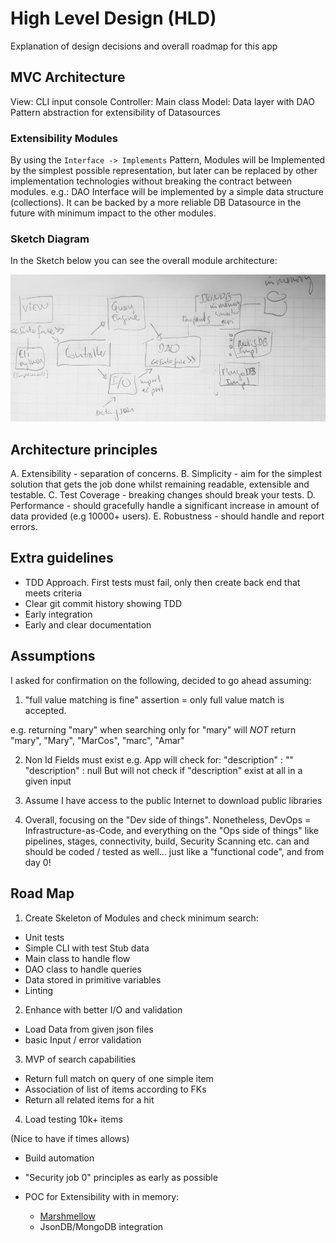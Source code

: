 # High Level Design (HLD)

Explanation of design decisions and overall roadmap for this app

## MVC Architecture

View: CLI input console
Controller: Main class
Model: Data layer with DAO Pattern abstraction for extensibility of Datasources

### Extensibility Modules

By using the `Interface -> Implements` Pattern, Modules will be Implemented by the simplest possible representation, but later can be replaced by other implementation technologies without breaking the contract between modules. e.g.:
DAO Interface will be implemented by a simple data structure (collections). It can be backed by a more reliable DB Datasource in the future with minimum impact to the other modules.

### Sketch Diagram

In the Sketch below you can see the overall module architecture:

![Alt Module diagram](arch-sketch.png?raw=true "Module diagram")


## Architecture principles

A. Extensibility - separation of concerns.
B. Simplicity - aim for the simplest solution that gets the job done whilst remaining readable, extensible and testable.
C. Test Coverage - breaking changes should break your tests.
D. Performance - should gracefully handle a significant increase in amount of data provided (e.g 10000+ users).
E. Robustness - should handle and report errors.

## Extra guidelines

* TDD Approach. First tests must fail, only then create back end that meets criteria
* Clear git commit history showing TDD 
* Early integration
* Early and clear documentation

## Assumptions

I asked for confirmation on the following, decided to go ahead assuming:

1. "full value matching is fine" assertion =  only full value match is accepted.

e.g. returning "mary" when searching only for "mary" 
will *NOT* return "mary", "Mary", "MarCos", "marc", "Amar" 

2. Non Id Fields must exist
e.g. App will check for:
"description" : ""
"description" : null
But will not check if "description" exist at all in a given input

3. Assume I have access to the public Internet to download public libraries

4. Overall, focusing on  the "Dev side of things". 
Nonetheless, DevOps = Infrastructure-as-Code, and everything on the "Ops side of things"
like pipelines, stages, connectivity, build, Security Scanning etc. can and should be coded / tested as well... just like a "functional code", and from day 0!

## Road Map

1. Create Skeleton of Modules and check minimum search:
- Unit tests
- Simple CLI with test Stub data
- Main class to handle flow
- DAO class to handle queries
- Data stored in primitive variables
- Linting

2. Enhance with better I/O and validation
- Load Data from given json files
- basic Input / error validation

3. MVP of search capabilities
- Return full match on query of one simple item
- Association of list of items according to FKs 
- Return all related items for a hit

4. Load testing 10k+ items

(Nice to have if times allows)

* Build automation

* "Security job 0" principles as early as possible

* POC for Extensibility with in memory:
  - [Marshmellow](https://marshmallow.readthedocs.io/en/stable/nesting.html)
  - JsonDB/MongoDB integration

